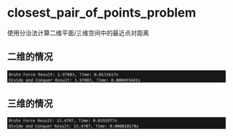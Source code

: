 # closest_pair_of_points_problem
使用分治法计算二维平面/三维空间中的最近点对距离

## 二维的情况
![alt text](./assets/图片.png)

## 三维的情况
![alt text](./assets/图片-1.png)